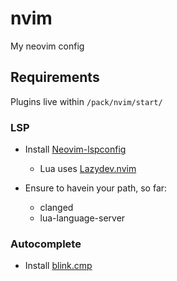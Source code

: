 # nvim
My neovim config

## Requirements

Plugins live within `/pack/nvim/start/`

### LSP

- Install [Neovim-lspconfig](https://github.com/neovim/nvim-lspconfig.git)
    - Lua uses [Lazydev.nvim](https://github.com/folke/lazydev.nvim.git)

- Ensure to havein your path, so far:
    - clanged
    - lua-language-server

### Autocomplete

- Install [blink.cmp](https://github.com/Saghen/blink.cmp.git)
